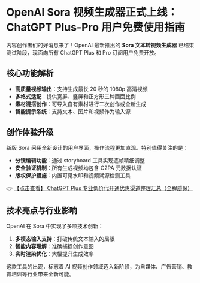 # OpenAI Sora 视频生成器正式上线：ChatGPT Plus-Pro 用户免费使用指南

内容创作者们的好消息来了！OpenAI 最新推出的 **Sora 文本转视频生成器** 已结束测试阶段，现面向所有 ChatGPT Plus 和 Pro 订阅用户免费开放。

## 核心功能解析

- **高质量视频输出**：支持生成最长 20 秒的 1080p 高清视频
- **多格式适配**：提供宽屏、竖屏和正方形三种画面比例
- **素材混搭创作**：可导入自有素材进行二次创作或全新生成
- **智能提示系统**：支持文本、图片和视频作为输入源

## 创作体验升级

新版 Sora 采用全新设计的用户界面，操作流程更加直观。特别值得关注的是：

- **分镜编辑功能**：通过 storyboard 工具实现逐帧精细调整
- **安全验证机制**：所有生成视频均包含 C2PA 元数据认证
- **版权保护措施**：内置可见水印和视频溯源检测工具

👉 [【点击查看】 ChatGPT Plus 专业低价代开通优惠渠道整理汇总（全程质保）](https://bit.ly/DaiKai)

## 技术亮点与行业影响

OpenAI 在 Sora 中实现了多项技术创新：

1. **多模态输入支持**：打破传统文本输入的局限
2. **智能内容理解**：准确捕捉创作意图
3. **实时渲染优化**：大幅提升生成效率

这款工具的出现，标志着 AI 视频创作领域迈入新阶段，为自媒体、广告营销、教育培训等行业带来全新可能。